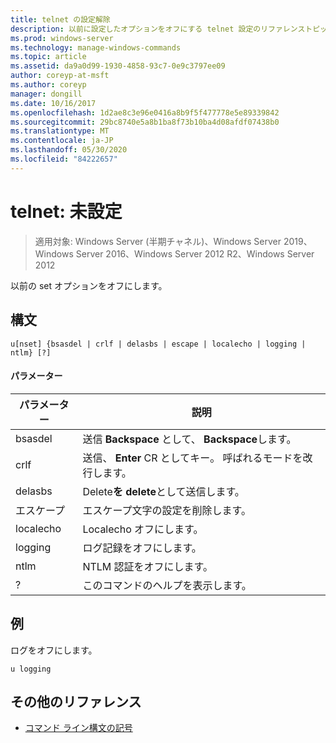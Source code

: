 ```yaml
---
title: telnet の設定解除
description: 以前に設定したオプションをオフにする telnet 設定のリファレンストピックです。
ms.prod: windows-server
ms.technology: manage-windows-commands
ms.topic: article
ms.assetid: da9a0d99-1930-4858-93c7-0e9c3797ee09
author: coreyp-at-msft
ms.author: coreyp
manager: dongill
ms.date: 10/16/2017
ms.openlocfilehash: 1d2ae8c3e96e0416a8b9f5f477778e5e89339842
ms.sourcegitcommit: 29bc8740e5a8b1ba8f73b10ba4d08afdf07438b0
ms.translationtype: MT
ms.contentlocale: ja-JP
ms.lasthandoff: 05/30/2020
ms.locfileid: "84222657"
---
```

# <a name="telnet-unset"></a>telnet: 未設定

> 適用対象: Windows Server (半期チャネル)、Windows Server 2019、Windows Server 2016、Windows Server 2012 R2、Windows Server 2012

以前の set オプションをオフにします。

## <a name="syntax"></a>構文
```
u[nset] {bsasdel | crlf | delasbs | escape | localecho | logging | ntlm} [?]
```
#### <a name="parameters"></a>パラメーター
|パラメーター|説明|
|-------|--------|
|bsasdel|送信 **Backspace** として、 **Backspace**します。|
|crlf|送信、 **Enter** CR としてキー。 呼ばれるモードを改行します。|
|delasbs|Delete**を** **delete**として送信します。|
|エスケープ|エスケープ文字の設定を削除します。|
|localecho|Localecho オフにします。|
|logging|ログ記録をオフにします。|
|ntlm|NTLM 認証をオフにします。|
|?|このコマンドのヘルプを表示します。|
## <a name="examples"></a>例
ログをオフにします。
```
u logging
```
## <a name="additional-references"></a>その他のリファレンス
- [コマンド ライン構文の記号](command-line-syntax-key.md)
